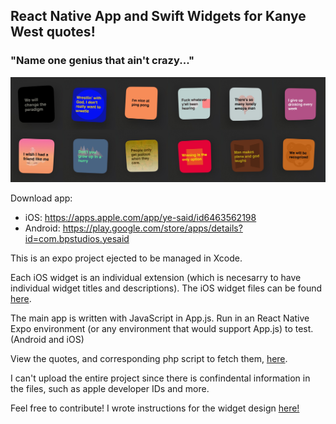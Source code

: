 <h2>React Native App and Swift Widgets for Kanye West quotes!</h2>
<h3>"Name one genius that ain't crazy..."</h3>

<img src="./widget-preview-all.jpg" width="768" title="hover text">

Download app:
- iOS: https://apps.apple.com/app/ye-said/id6463562198
- Android: https://play.google.com/store/apps/details?id=com.bpstudios.yesaid

This is an expo project ejected to be managed in Xcode.

Each iOS widget is an individual extension (which is necesarry to have individual widget titles and descriptions). The iOS widget files can be found <a href="./ios-widgets">here</a>.

The main app is written with JavaScript in App.js. Run in an React Native Expo environment (or any environment that would support App.js) to test. (Android and iOS)

View the quotes, and corresponding php script to fetch them, <a href="./server-side">here</a>.

I can't upload the entire project since there is confindental information in the files, such as apple developer IDs and more.

Feel free to contribute! I wrote instructions for the widget design <a href="./android-widgets/README.md">here!</a>
